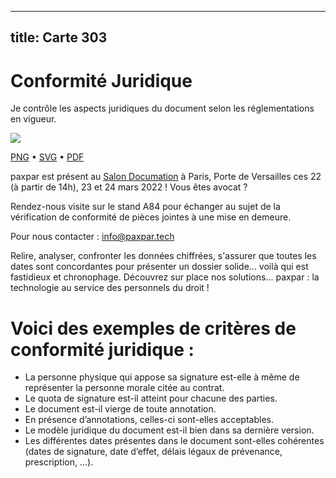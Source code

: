 
---
title: Carte 303
---

# Conformité Juridique

Je contrôle les aspects
juridiques du document
selon les réglementations
en vigueur.


![](https://media.paxpar.tech/ludi/card_303_recto.png)

[PNG](https://media.paxpar.tech/ludi/card_303_recto.png) • [SVG](https://media.paxpar.tech/ludi/card_303_recto.svg) • [PDF](https://media.paxpar.tech/ludi/card_303_recto.pdf)

paxpar est présent au [Salon Documation](https://www.documation.fr/info_societe/527/paxpartech.html) à Paris, Porte de Versailles ces 22 (à partir de 14h), 23 et 24 mars 2022 ! Vous êtes avocat ?

Rendez-nous visite sur le stand A84 pour échanger au sujet de la vérification de conformité de pièces jointes à une mise en demeure.

Pour nous contacter : info@paxpar.tech

Relire, analyser, confronter les données chiffrées, s'assurer que toutes les dates sont concordantes pour présenter un dossier solide... voilà qui est fastidieux et chronophage. Découvrez sur place nos solutions... paxpar : la technologie au service des personnels du droit !
# Voici des exemples de critères de conformité juridique :
  - La personne physique qui appose sa signature est-elle à même de représenter la personne morale citée au contrat.
  - Le quota de signature est-il atteint pour chacune des parties.
  - Le document est-il vierge de toute annotation.
  - En présence d’annotations, celles-ci sont-elles acceptables.
  - Le modèle juridique du document est-il bien dans sa dernière version.
  - Les différentes dates présentes dans le document sont-elles cohérentes (dates de signature, date d’effet, délais légaux de prévenance, prescription, …).


